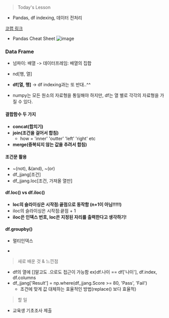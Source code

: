 >Today's Lesson
- Pandas, df indexing, 데이터 전처리

[코랩 링크](https://colab.research.google.com/drive/1f-lZoRXUyviELJs7guHh1M269qcWl2UO#scrollTo=DFEBinqu2yvi)

- Pandas Cheat Sheet
![image](https://github.com/user-attachments/assets/ac531f01-df5a-4c32-9635-c28f70e03efd)

### Data Frame

- 넘파이: 배열 -> 데이터프레임: 배열의 집합
- nd[행, 열]
- **df[열, 행]** -> df indexing과는 또 반대..^^

- numpy는 모든 원소의 자료형을 통일해야 하지만, df는 열 별로 각각의 자료형을 가질 수 있다.

#### 결합함수 두 가지
- **concat(합치기)**
- **join(조건을 걸어서 합침)**
  - how = 'inner' 'outter' 'left' 'right' etc
- **merge(중복되지 않는 값을 추려서 합침)**

#### 조건문 활용
-  ~(not), &(and), ~(or)
  - df_jjang[조건]
  - df_jjang.loc[조건, 가져올 열만]

#### df.loc() vs df.iloc()
- **loc의 슬라이싱은 시작점:끝점으로 동작함 (n+1이 아님!!!!!)**
- iloc의 슬라이싱은 시작점:끝점 + 1
- **iloc은 인덱스 번호, loc은 지정된 자리를 출력한다고 생각하기!**

#### df.groupby()
- 멀티인덱스


- 
>새로 배운 것 & 느낀점
- df의 열에 []말고도 .으로도 접근이 가능함 ex)df.나이 == df['나이'], df.index, df.columns
- df_jjang['Result'] = np.where(df_jjang.Score >= 80, 'Pass', 'Fail')
  - 조건에 맞게 값 대체하는 효율적인 방법(replace() 보다 효율적)

>할 일
- 교육생 기초조사 제출
